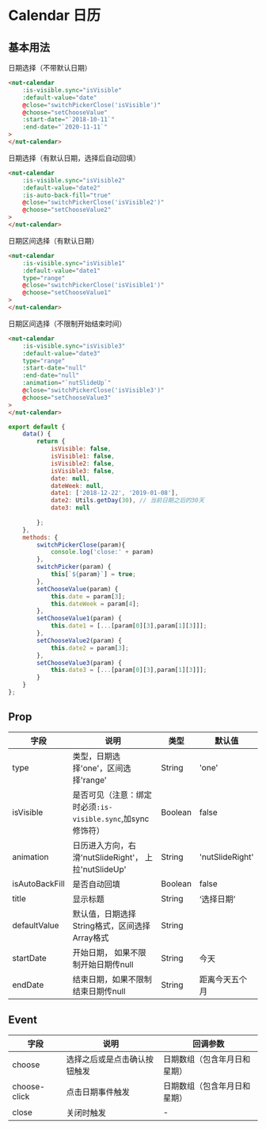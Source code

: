 # Calendar 日历

## 基本用法

日期选择（不带默认日期）

```html
<nut-calendar 
    :is-visible.sync="isVisible"
    :default-value="date"
    @close="switchPickerClose('isVisible')"
    @choose="setChooseValue"
    :start-date="`2018-10-11`"
    :end-date="`2020-11-11`"
>
</nut-calendar>
```

日期选择（有默认日期，选择后自动回填）

```html
<nut-calendar 
    :is-visible.sync="isVisible2"
    :default-value="date2"
    :is-auto-back-fill="true"
    @close="switchPickerClose('isVisible2')"
    @choose="setChooseValue2"
>
</nut-calendar>
```

日期区间选择（有默认日期）

```html
<nut-calendar 
    :is-visible.sync="isVisible1"
    :default-value="date1"
    type="range"
    @close="switchPickerClose('isVisible1')"
    @choose="setChooseValue1"
>
</nut-calendar>
```

日期区间选择（不限制开始结束时间）

```html
<nut-calendar 
    :is-visible.sync="isVisible3"
    :default-value="date3"
    type="range"
    :start-date="null"
    :end-date="null"
    :animation="`nutSlideUp`"
    @close="switchPickerClose('isVisible3')"
    @choose="setChooseValue3"
>
</nut-calendar>
```

```javascript
export default {
    data() {
        return {
            isVisible: false,
            isVisible1: false,
            isVisible2: false,
            isVisible3: false,
            date: null,
            dateWeek: null,
            date1: ['2018-12-22', '2019-01-08'],
            date2: Utils.getDay(30), // 当前日期之后的30天
            date3: null
            
        };
    },
    methods: {
        switchPickerClose(param){
            console.log('close:' + param)
        },
        switchPicker(param) {
            this[`${param}`] = true;
        },
        setChooseValue(param) {
            this.date = param[3];
            this.dateWeek = param[4];
        },
        setChooseValue1(param) {
            this.date1 = [...[param[0][3],param[1][3]]];
        },
        setChooseValue2(param) {
            this.date2 = param[3];
        },
        setChooseValue3(param) {
            this.date3 = [...[param[0][3],param[1][3]]];
        }
    }
};
```

## Prop

| 字段 | 说明 | 类型 | 默认值
|----- | ----- | ----- | ----- 
| type | 类型，日期选择'one'，区间选择'range' | String | 'one'
| isVisible | 是否可见（注意：绑定时必须`:is-visible.sync`,加sync修饰符） | Boolean | false
| animation | 日历进入方向，右滑'nutSlideRight'， 上拉'nutSlideUp' | String | 'nutSlideRight' 
| isAutoBackFill | 是否自动回填 | Boolean | false
| title | 显示标题 | String | ‘选择日期’
| defaultValue | 默认值，日期选择String格式，区间选择Array格式 | String || Array | null
| startDate | 开始日期， 如果不限制开始日期传null | String | 今天
| endDate | 结束日期，如果不限制结束日期传null | String | 距离今天五个月

## Event

| 字段 | 说明 | 回调参数 
|----- | ----- | ----- 
| choose | 选择之后或是点击确认按钮触发 | 日期数组（包含年月日和星期） 
| choose-click | 点击日期事件触发 | 日期数组（包含年月日和星期） 
| close | 关闭时触发 | -